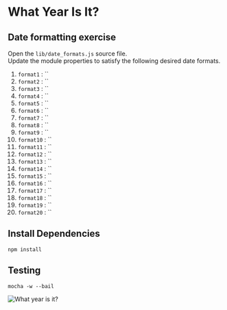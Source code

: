 # What Year Is It?

## Date formatting exercise

Open the `lib/date_formats.js` source file.  
Update the module properties to satisfy the following desired date formats.  

1. `format1` : ``
1. `format2` : ``
1. `format3` : ``
1. `format4` : ``
1. `format5` : ``
1. `format6` : ``
1. `format7` : ``
1. `format8` : ``
1. `format9` : ``
1. `format10` : ``
1. `format11` : ``
1. `format12` : ``
1. `format13` : ``
1. `format14` : ``
1. `format15` : ``
1. `format16` : ``
1. `format17` : ``
1. `format18` : ``
1. `format19` : ``
1. `format20` : ``


## Install Dependencies

```
npm install
```

## Testing

```
mocha -w --bail
```


![What year is it?](http://i.lvme.me/ullaqld.jpg)